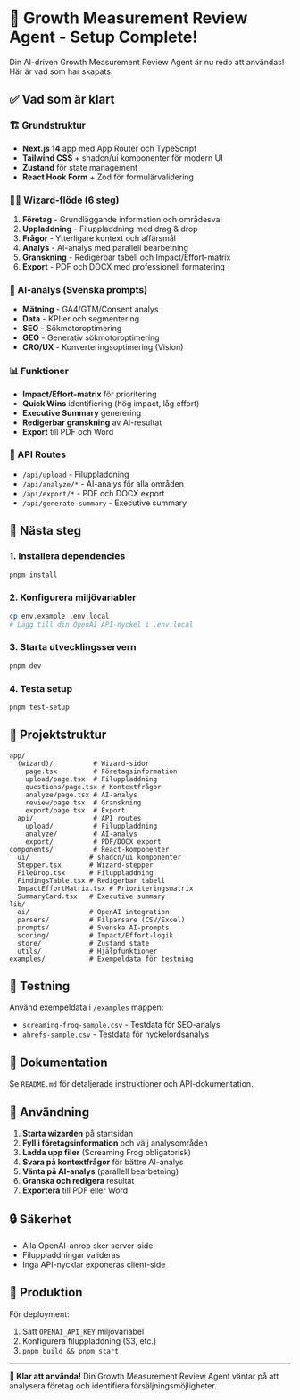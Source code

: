 # 🎉 Growth Measurement Review Agent - Setup Complete!

Din AI-driven Growth Measurement Review Agent är nu redo att användas! Här är vad som har skapats:

## ✅ Vad som är klart

### 🏗️ Grundstruktur
- **Next.js 14** app med App Router och TypeScript
- **Tailwind CSS** + shadcn/ui komponenter för modern UI
- **Zustand** för state management
- **React Hook Form** + Zod för formulärvalidering

### 🧙‍♂️ Wizard-flöde (6 steg)
1. **Företag** - Grundläggande information och områdesval
2. **Uppladdning** - Filuppladdning med drag & drop
3. **Frågor** - Ytterligare kontext och affärsmål
4. **Analys** - AI-analys med parallell bearbetning
5. **Granskning** - Redigerbar tabell och Impact/Effort-matrix
6. **Export** - PDF och DOCX med professionell formatering

### 🤖 AI-analys (Svenska prompts)
- **Mätning** - GA4/GTM/Consent analys
- **Data** - KPI:er och segmentering
- **SEO** - Sökmotoroptimering
- **GEO** - Generativ sökmotoroptimering
- **CRO/UX** - Konverteringsoptimering (Vision)

### 📊 Funktioner
- **Impact/Effort-matrix** för prioritering
- **Quick Wins** identifiering (hög impact, låg effort)
- **Executive Summary** generering
- **Redigerbar granskning** av AI-resultat
- **Export** till PDF och Word

### 🔧 API Routes
- `/api/upload` - Filuppladdning
- `/api/analyze/*` - AI-analys för alla områden
- `/api/export/*` - PDF och DOCX export
- `/api/generate-summary` - Executive summary

## 🚀 Nästa steg

### 1. Installera dependencies
```bash
pnpm install
```

### 2. Konfigurera miljövariabler
```bash
cp env.example .env.local
# Lägg till din OpenAI API-nyckel i .env.local
```

### 3. Starta utvecklingsservern
```bash
pnpm dev
```

### 4. Testa setup
```bash
pnpm test-setup
```

## 📁 Projektstruktur

```
app/
  (wizard)/          # Wizard-sidor
    page.tsx         # Företagsinformation
    upload/page.tsx  # Filuppladdning
    questions/page.tsx # Kontextfrågor
    analyze/page.tsx # AI-analys
    review/page.tsx  # Granskning
    export/page.tsx  # Export
  api/               # API routes
    upload/          # Filuppladdning
    analyze/         # AI-analys
    export/          # PDF/DOCX export
components/          # React-komponenter
  ui/               # shadcn/ui komponenter
  Stepper.tsx       # Wizard-stepper
  FileDrop.tsx      # Filuppladdning
  FindingsTable.tsx # Redigerbar tabell
  ImpactEffortMatrix.tsx # Prioriteringsmatrix
  SummaryCard.tsx   # Executive summary
lib/
  ai/               # OpenAI integration
  parsers/          # Filparsare (CSV/Excel)
  prompts/          # Svenska AI-prompts
  scoring/          # Impact/Effort-logik
  store/            # Zustand state
  utils/            # Hjälpfunktioner
examples/           # Exempeldata för testning
```

## 🧪 Testning

Använd exempeldata i `/examples` mappen:
- `screaming-frog-sample.csv` - Testdata för SEO-analys
- `ahrefs-sample.csv` - Testdata för nyckelordsanalys

## 📖 Dokumentation

Se `README.md` för detaljerade instruktioner och API-dokumentation.

## 🎯 Användning

1. **Starta wizarden** på startsidan
2. **Fyll i företagsinformation** och välj analysområden
3. **Ladda upp filer** (Screaming Frog obligatorisk)
4. **Svara på kontextfrågor** för bättre AI-analys
5. **Vänta på AI-analys** (parallell bearbetning)
6. **Granska och redigera** resultat
7. **Exportera** till PDF eller Word

## 🔒 Säkerhet

- Alla OpenAI-anrop sker server-side
- Filuppladdningar valideras
- Inga API-nycklar exponeras client-side

## 🚀 Produktion

För deployment:
1. Sätt `OPENAI_API_KEY` miljövariabel
2. Konfigurera filuppladdning (S3, etc.)
3. `pnpm build && pnpm start`

---

**🎉 Klar att använda!** Din Growth Measurement Review Agent väntar på att analysera företag och identifiera försäljningsmöjligheter.


